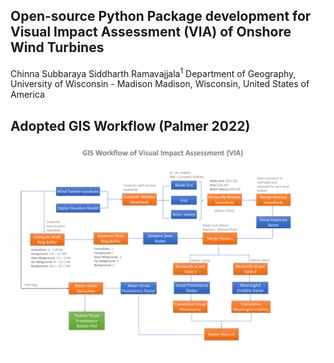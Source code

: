 ## Open-source Python Package development for Visual Impact Assessment (VIA) of Onshore Wind Turbines
Chinna Subbaraya Siddharth Ramavajjala<sup>1</sup>
Department of Geography, University of Wisconsin - Madison
Madison, Wisconsin, United States of America 

## Adopted GIS Workflow (Palmer 2022)
<img src="https://github.com/Sidrcs/Visual_Impact_Assessment/blob/main/Graphics/GIS_Workflow.png?raw=true">
 
